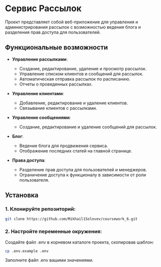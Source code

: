 # Сервис Рассылок

Проект представляет собой веб-приложение для управления и администрирования рассылок с возможностью ведения блога и разделения прав доступа для пользователей.

## Функциональные возможности

- **Управление рассылками**:
  - Создание, редактирование, удаление и просмотр рассылок.
  - Управление списком клиентов и сообщений для рассылок.
  - Автоматическая отправка рассылок по расписанию.
  - Отчеты о проведенных рассылках.

- **Управление клиентами**:
  - Добавление, редактирование и удаление клиентов.
  - Связывание клиентов с рассылками.

- **Управление сообщениями**:
  - Создание, редактирование и удаление сообщений для рассылок.

- **Блог**:
  - Ведение блога для продвижения сервиса.
  - Отображение последних статей на главной странице.

- **Права доступа**:
  - Разделение прав доступа для пользователей и менеджеров.
  - Ограничение доступа к функционалу в зависимости от роли пользователя.

## Установка

### 1. Клонируйте репозиторий:
   ```bash
   git clone https://github.com/Mikhail1Solovev/coursework_6.git
```
### 2. Настройте переменные окружения:
Создайте файл .env в корневом каталоге проекта, скопировав шаблон:

```bash
cp .env.example .env
```
Заполните файл .env вашими значениями.